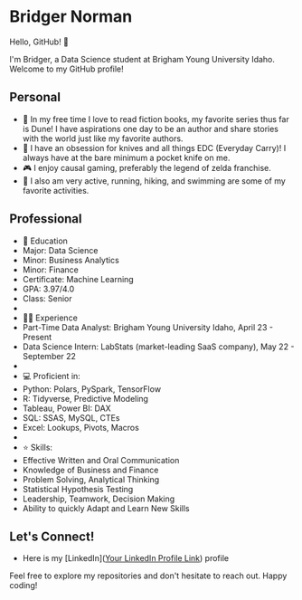 # Bridger Norman

Hello, GitHub! 👋

I'm Bridger, a Data Science student at Brigham Young University Idaho. Welcome to my GitHub profile!

## Personal

- 📖 In my free time I love to read fiction books, my favorite series thus far is Dune! I have aspirations one day to be an author and share stories with the world just like my favorite authors.
- 🔪 I have an obsession for knives and all things EDC (Everyday Carry)! I always have at the bare minimum a pocket knife on me.
- 🎮 I enjoy causal gaming, preferably the legend of zelda franchise.
- 👟 I also am very active, running, hiking, and swimming are some of my favorite activities. 

## Professional

- 🌱 Education
- Major: Data Science
- Minor: Business Analytics
- Minor: Finance
- Certificate: Machine Learning
- GPA: 3.97/4.0
- Class: Senior
- 
- 👨‍💼 Experience
- Part-Time Data Analyst: Brigham Young University Idaho, April 23 - Present
- Data Science Intern: LabStats (market-leading SaaS company), May 22 - September 22
- 
- 💻 Proficient in:
- Python: Polars, PySpark, TensorFlow
- R: Tidyverse, Predictive Modeling
- Tableau, Power BI: DAX
- SQL: SSAS, MySQL, CTEs
- Excel: Lookups, Pivots, Macros
- 
- ⭐ Skills:
- Effective Written and Oral Communication
- Knowledge of Business and Finance
- Problem Solving, Analytical Thinking
- Statistical Hypothesis Testing
- Leadership, Teamwork, Decision Making
- Ability to quickly Adapt and Learn New Skills


## Let's Connect!

- Here is my [LinkedIn]([Your LinkedIn Profile Link](https://www.linkedin.com/in/bridgernorman/)) profile

Feel free to explore my repositories and don't hesitate to reach out. Happy coding! 
